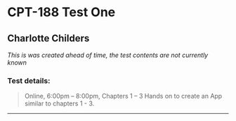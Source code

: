 # CPT-188 Test One
## Charlotte Childers

*This is was created ahead of time, the test contents are not currently known*

### Test details:
> Online, 6:00pm – 8:00pm,
> Chapters 1 – 3
> Hands on to create an App similar to chapters 1 - 3.
___